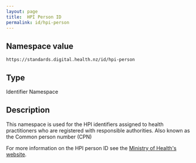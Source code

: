 ```yaml
---
layout: page
title:  HPI Person ID
permalink: id/hpi-person
---
```

Namespace value
---------------
``````````````````````````````````````````````````````````
https://standards.digital.health.nz/id/hpi-person
``````````````````````````````````````````````````````````

Type
----
Identifier Namespace

Description
-----------
This namespace is used for the HPI identifiers assigned to health practitioners who are registered with responsible authorities. Also known as the Common person number (CPN)

For more information on the HPI person ID see the [Ministry of Health's website](https://www.health.govt.nz/our-work/health-identity/health-provider-index).

